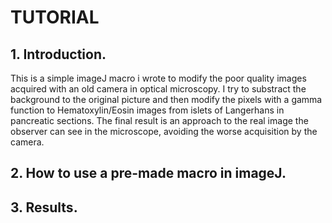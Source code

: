 # **TUTORIAL**

## **1. Introduction.**
This is a simple imageJ macro i wrote to modify the poor quality images acquired with an old camera in optical microscopy. I try to substract the background to the original picture and then modify the pixels with a gamma function to Hematoxylin/Eosin images from islets of Langerhans in pancreatic sections. The final result is an approach to the real image the observer can see in the microscope, avoiding the worse acquisition by the camera.

## **2. How to use a pre-made macro in imageJ.**

## **3. Results.** 
